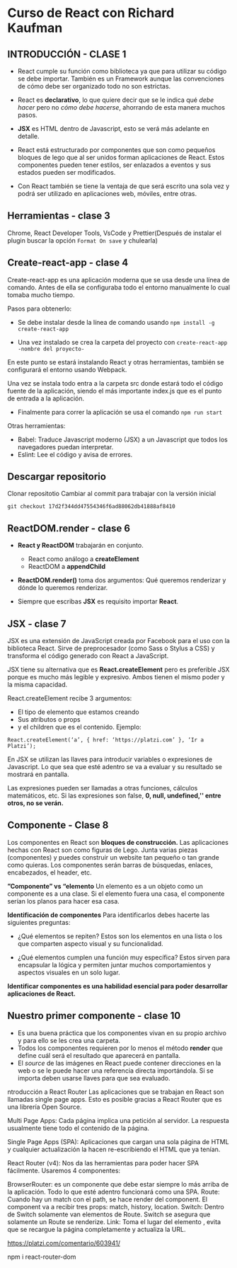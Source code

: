 # Curso de React con Richard Kaufman

## INTRODUCCIÓN - CLASE 1

- React cumple su función como biblioteca ya que para utilizar su código se debe importar. También es un Framework aunque las convenciones de cómo debe ser organizado todo no son estrictas.

- React es **declarativo**, lo que quiere decir que se le indica qué _debe hacer_ pero no _cómo debe hacerse_, ahorrando de esta manera muchos pasos.

- **JSX** es HTML dentro de Javascript, esto se verá más adelante en detalle.

- React está estructurado por componentes que son como pequeños bloques de lego que al ser unidos forman aplicaciones de React. Estos componentes pueden tener estilos, ser enlazados a eventos y sus estados pueden ser modificados.

- Con React también se tiene la ventaja de que será escrito una sola vez y podrá ser utilizado en aplicaciones web, móviles, entre otras.

## Herramientas - clase 3

Chrome, React Developer Tools, VsCode y Prettier(Después de instalar el plugin buscar la opción `Format On save` y chulearla)

## Create-react-app - clase 4

Create-react-app es una aplicación moderna que se usa desde una línea de comando. Antes de ella se configuraba todo el entorno manualmente lo cual tomaba mucho tiempo.

Pasos para obtenerlo:

- Se debe instalar desde la línea de comando usando
  `npm install -g create-react-app`

- Una vez instalado se crea la carpeta del proyecto con
  `create-react-app -nombre del proyecto-`

En este punto se estará instalando React y otras herramientas, también se configurará el entorno usando Webpack.

Una vez se instala todo entra a la carpeta src donde estará todo el código fuente de la aplicación, siendo el más importante index.js que es el punto de entrada a la aplicación.

- Finalmente para correr la aplicación se usa el comando
  `npm run start`

Otras herramientas:

- Babel: Traduce Javascript moderno (JSX) a un Javascript que todos los navegadores puedan interpretar.
- Eslint: Lee el código y avisa de errores.

## Descargar repositorio

Clonar repositotio
Cambiar al commit para trabajar con la versión inicial

```
git checkout 17d2f344dd47554346f6ad88062db41888af8410
```

## ReactDOM.render - clase 6

- **React y ReactDOM** trabajarán en conjunto.
  - React como análogo a **createElement**
  - ReactDOM a **appendChild**
- **ReactDOM.render()** toma dos argumentos: Qué queremos renderizar y dónde lo queremos renderizar.

- Siempre que escribas **JSX** es requisito importar **React**.

## JSX - clase 7

JSX es una extensión de JavaScript creada por Facebook para el uso con la biblioteca React. Sirve de preprocesador (como Sass o Stylus a CSS) y transforma el código generado con React a JavaScript.

JSX tiene su alternativa que es **React.createElement** pero es preferible JSX porque es mucho más legible y expresivo. Ambos tienen el mismo poder y la misma capacidad.

React.createElement recibe 3 argumentos:

- El tipo de elemento que estamos creando
- Sus atributos o props
- y el children que es el contenido.
  Ejemplo:

```
React.createElement(‘a’, { href: ‘https://platzi.com’ }, ‘Ir a Platzi’);
```

En JSX se utilizan las llaves para introducir variables o expresiones de Javascript. Lo que sea que esté adentro se va a evaluar y su resultado se mostrará en pantalla.

Las expresiones pueden ser llamadas a otras funciones, cálculos matemáticos, etc. Si las expresiones son false, **0, null, undefined,'' entre otros, no se verán.**

## Componente - Clase 8

Los componentes en React son **bloques de construcción.**
Las aplicaciones hechas con React son como figuras de Lego. Junta varias piezas (componentes) y puedes construir un website tan pequeño o tan grande como quieras.
Los componentes serán barras de búsquedas, enlaces, encabezados, el header, etc.

**”Componente” vs “elemento**
Un elemento es a un objeto como un componente es a una clase. Si el elemento fuera una casa, el componente serían los planos para hacer esa casa.

**Identificación de componentes**
Para identificarlos debes hacerte las siguientes preguntas:

- ¿Qué elementos se repiten? Estos son los elementos en una lista o los que comparten aspecto visual y su funcionalidad.

- ¿Qué elementos cumplen una función muy específica? Estos sirven para encapsular la lógica y permiten juntar muchos comportamientos y aspectos visuales en un solo lugar.

**Identificar componentes es una habilidad esencial para poder desarrollar aplicaciones de React.**

## Nuestro primer componente - clase 10

- Es una buena práctica que los componentes vivan en su propio archivo y para ello se les crea una carpeta.
- Todos los componentes requieren por lo menos el método **render** que define cuál será el resultado que aparecerá en pantalla.
- El _source_ de las imágenes en React puede contener direcciones en la web o se le puede hacer una referencia directa importándola. Si se importa deben usarse llaves para que sea evaluado.

ntroducción a React Router
Las aplicaciones que se trabajan en React son llamadas single page apps. Esto es posible gracias a React Router que es una librería Open Source.

Multi Page Apps: Cada página implica una petición al servidor. La respuesta usualmente tiene todo el contenido de la página.

Single Page Apps (SPA): Aplicaciones que cargan una sola página de HTML y cualquier actualización la hacen re-escribiendo el HTML que ya tenían.

React Router (v4): Nos da las herramientas para poder hacer SPA fácilmente. Usaremos 4 componentes:

BrowserRouter: es un componente que debe estar siempre lo más arriba de la aplicación. Todo lo que esté adentro funcionará como una SPA.
Route: Cuando hay un match con el path, se hace render del component. El component va a recibir tres props: match, history, location.
Switch: Dentro de Switch solamente van elementos de Route. Switch se asegura que solamente un Route se renderize.
Link: Toma el lugar del elemento <a>, evita que se recargue la página completamente y actualiza la URL.

https://platzi.com/comentario/603941/

npm i react-router-dom
